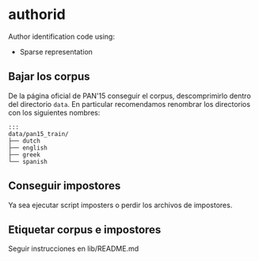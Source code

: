 authorid
========

Author identification code using:

* Sparse representation


Bajar los corpus
----------------

De la página oficial de PAN'15 conseguir el corpus, descomprimirlo dentro del 
directorio `data`. En particular recomendamos renombrar los directorios con 
los siguientes nombres:

    :::
    data/pan15_train/
    ├── dutch
    ├── english
    ├── greek
    └── spanish

Conseguir impostores
--------------------

Ya sea ejecutar script imposters o perdir los archivos de impostores. 


Etiquetar corpus e impostores
-----------------------------

Seguir instrucciones en lib/README.md





